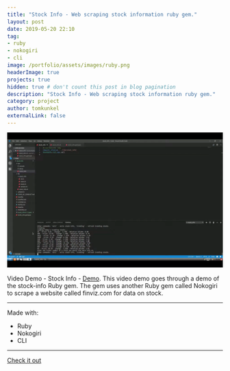 ```yaml
---
title: "Stock Info - Web scraping stock information ruby gem."
layout: post
date: 2019-05-20 22:10
tag: 
- ruby
- nokogiri
- cli 
image: /portfolio/assets/images/ruby.png
headerImage: true
projects: true
hidden: true # don't count this post in blog pagination
description: "Stock Info - Web scraping stock information ruby gem."
category: project
author: tomkunkel
externalLink: false
---
```


![Screenshot](/assets/images/stock-info-screenshot.png)

Video Demo - Stock Info - [Demo](https://youtu.be/2Iv1WiB7D-Q). This video demo goes through a demo of the stock-info Ruby gem. The gem uses another Ruby gem called Nokogiri to scrape a website called finviz.com for data on stock.

---

Made with:

- Ruby
- Nokogiri
- CLI

---

[Check it out](https://github.com/decentralvision/stock-info) 
